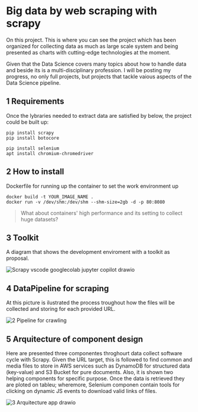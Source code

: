 # Big data by web scraping with scrapy

On this project. This is where you can see the project which has been organized for collecting data as much as large scale system and being presented as charts with cutting-edge technologies at the moment.

Given that the Data Science covers many topics about how to handle data and beside its is a multi-disciplinary profession. I will be posting my progress, no only full projects, but projects that tackle vaious aspects of the Data Science pipeline.
## 1 Requirements
Once the lybraries needed to extract data are satisfied by below, the project could be built up:
````
pip install scrapy
pip install botocore

pip install selenium
apt install chromium-chromedriver
````

## 2 How to install
Dockerfile for running up the container to set the work environment up
````
docker build -t YOUR_IMAGE_NAME .
docker run -v /dev/shm:/dev/shm --shm-size=2gb -d -p 80:8080 
````
> What about containers' high performance and its setting to collect huge datasets?

## 3 Toolkit
A diagram that shows the development enviroment with a toolkit as proposal.

![Scrapy vscode googlecolab jupyter copilot drawio](https://user-images.githubusercontent.com/23003922/197101333-74d73aaf-6bb1-4903-aed5-a3ff8828c4a9.png)

## 4 DataPipeline for scraping
At this picture is ilustrated the process troughout how the files will be collected and storing for each provided URL.

![2 Pipeline for crawling](https://user-images.githubusercontent.com/23003922/197236447-821a2283-a365-4a03-9176-512f5eb91e1e.png)

## 5 Arquitecture of component design 
Here are presented three componentes throghourt data collect software cycle with Scrapy. Given the URL target, this is followed to find common and media files to store in AWS services such as DynamoDB for structured data (key-value) and S3 Bucket for pure documents. Also, it is shown two helping components for specific purpose. Once the data is retrieved they are ploted on tableu; wheremore, Selenium componen contain tools for clicking on dynamic JS events to download valid links of files.

![3 Arquitecture app drawio](https://user-images.githubusercontent.com/23003922/204070509-1856bca9-f38c-4733-99c5-af7b92962b8c.png)

